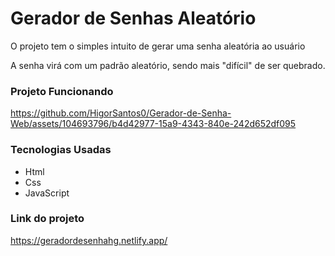 # Gerador de Senhas Aleatório

O projeto tem o simples intuito de gerar uma senha aleatória ao usuário

A senha virá com um padrão aleatório, sendo mais "difícil" de ser quebrado.


### Projeto Funcionando

https://github.com/HigorSantos0/Gerador-de-Senha-Web/assets/104693796/b4d42977-15a9-4343-840e-242d652df095

### Tecnologias Usadas

- Html
- Css
- JavaScript

### Link do projeto

https://geradordesenhahg.netlify.app/

